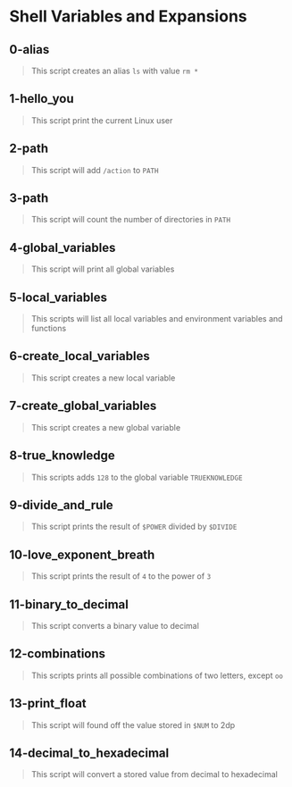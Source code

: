 # Shell Variables and Expansions 

## 0-alias
> This script creates an alias `ls` with value `rm *`

## 1-hello_you
> This script print the current Linux user

## 2-path 
> This script will add `/action` to `PATH`

## 3-path 
> This script will count the number of directories in `PATH`

## 4-global_variables 
> This script will print all global variables

## 5-local_variables 
> This scripts will list all local variables and environment variables and functions

## 6-create_local_variables 
> This script creates a new local variable 

## 7-create_global_variables 
> This script creates a new global variable

## 8-true_knowledge 
> This scripts adds `128` to the global variable `TRUEKNOWLEDGE`

## 9-divide_and_rule
> This script prints the result of `$POWER` divided by `$DIVIDE`

## 10-love_exponent_breath
> This script prints the result of `4` to the power of `3`

## 11-binary_to_decimal
> This script converts a binary value to decimal

## 12-combinations 
> This scripts  prints all possible combinations of two letters, except `oo`

## 13-print_float
> This script will found off the value stored in `$NUM` to 2dp

## 14-decimal_to_hexadecimal
> This script will convert a stored value from decimal to hexadecimal
